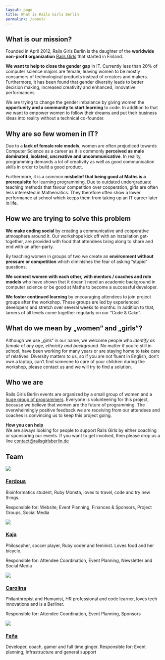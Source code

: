 ```yaml
---
layout: page
title: What is Rails Girls Berlin
permalink: /about/
---
```


## What is our mission?

Founded in April 2012, Rails Girls Berlin is the daughter of the **worldwide non-profit organization** [Rails Girls](http://railsgirls.com) that started in Finland.

**We want to help to close the gender gap** in IT. Currently less than 20% of computer science majors are female, leaving women to be mostly consumers of technological products instead of creators and makers. Furthermore, it has been found that gender diversity leads to better decision making, increased creativity and enhanced, innovative performances.

We are trying to change the gender imbalance by giving women the **opportunity and a community to start learning** to code. In addition to that we want to empower women to follow their dreams and put their business ideas into reality without a technical co-founder.


## Why are so few women in IT?

Due to a **lack of female role models**, women are often prejudiced towards Computer Science as a career as it is commonly **perceived as male dominated, isolated, uncreative and uncommunicative**. In reality, programming demands a lot of creativity as well as good communication skills in order to build a good product.

Furthermore, it is a common **misbelief that being good at Maths is a prerequisite** for learning programming. Due to outdated undergraduate teaching methods that favour competition over cooperation, girls are often less interested in Mathematics. They therefore often show a lower performance at school which keeps them from taking up an IT career later in life.


## How we are trying to solve this problem

**We make coding social** by creating a communicative and cooperative atmosphere around it. Our workshops kick off with an installation get-together, are provided with food that attendees bring along to share and end with an after-party.

By teaching women in groups of two we create an **environment without pressure or competition** which diminishes the fear of asking “stupid” questions.

**We connect women with each other, with mentors / coaches and role models** who have shown that it doesn’t need an academic background in computer science or be good at Maths to become a successful developer.

**We foster continued learning** by encouraging attendees to join project groups after the workshop. These groups are led by experienced developers and stretch over several weeks to months. In addition to that, larners of all levels come together regularly on our “Code & Cake”.


## What do we mean by „women“ and „girls“?

Although we use „girls“ in our name, we welcome people who *identify as female* of *any age, ethnicity and background*. No matter if you’re still in school, have been working for many years or are staying home to take care of relatives. Diversity matters to us, so if you are not fluent in English, don’t own a laptop, can’t find someone to care of your children during the workshop, please contact us and we will try to find a solution.

## Who we are

Rails Girls Berlin events are organized by a small group of women and a [huge group of programmers](http://railsgirlsberlin.de/about#coaches). Everyone is volunteering for this project, because we believe that women are the future of programming. The overwhelmingly positive feedback we are receiving from our attendees and coaches is convincing us to keep this project going.

**How you can help**  
We are always looking for people to support Rails Girls by either coaching or sponsoring our events. If you want to get involved, then please drop us a line [contact@railsgirlsberlin.de](mailto:contact@railsgirlsberlin.de)

## Team

[![](../assets/images/ferdous.jpg)](https://twitter.com/ferbsx)

### [Ferdous](https://twitter.com/ferbsx)

Bioinformatics student, Ruby Monsta, loves to travel, code and try new things.  

Responsible for: Website, Event Planning, Finances & Sponsors, Project Groups, Social Media

[![](../assets/images/kaja.jpg)](https://twitter.com/alizenero)


### [Kaja](https://twitter.com/alizenero)

Philosopher, soccer player, Ruby coder and feminist. Loves food and her bicycle.  

Responsible for: Attendee Coordination, Event Planning, Newsletter and Social Media

[![](../assets/images/CarolinaRGB.jpg)](https://twitter.com/CaroliSonne)

### [Carolina](https://twitter.com/CaroliSonne)

Philanthropist and Humanist, HR professional and code learner, loves tech innovations and is a Berliner.  

Responsible for: Attendee Coordination, Event Planning, Sponsors


[![](../assets/images/squared_500.png)](https://github.com/elfenars)

### [Feña](https://github.com/elfenars)

Developer, coach, gamer and full time ginger. Responsible for: Event planning, Infrastructure and general support

